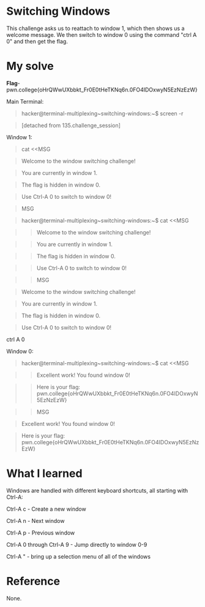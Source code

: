 # Switching Windows
This challenge asks us to reattach to window 1, which then shows us a welcome message. We then switch to window 0 using the command "ctrl A 0" and then get the flag.
# My solve
**Flag**-pwn.college{oHrQWwUXbbkt_Fr0E0tHeTKNq6n.0FO4IDOxwyN5EzNzEzW}

Main Terminal:

>hacker@terminal-multiplexing~switching-windows:~$ screen -r

>[detached from 135.challenge_session]

Window 1:

> cat <<MSG

>Welcome to the window switching challenge!

>You are currently in window 1.

>The flag is hidden in window 0.

>Use Ctrl-A 0 to switch to window 0!

>MSG

>hacker@terminal-multiplexing~switching-windows:~$  cat <<MSG

> > Welcome to the window switching challenge!

> > You are currently in window 1.

> > The flag is hidden in window 0.

> > Use Ctrl-A 0 to switch to window 0!

> > MSG

>Welcome to the window switching challenge!

>You are currently in window 1.

>The flag is hidden in window 0.

>Use Ctrl-A 0 to switch to window 0!

ctrl A 0

Window 0:

>hacker@terminal-multiplexing~switching-windows:~$  cat <<MSG

> > Excellent work! You found window 0!

> > Here is your flag: pwn.college{oHrQWwUXbbkt_Fr0E0tHeTKNq6n.0FO4IDOxwyN5EzNzEzW}

> > MSG

>Excellent work! You found window 0!

>Here is your flag: pwn.college{oHrQWwUXbbkt_Fr0E0tHeTKNq6n.0FO4IDOxwyN5EzNzEzW}

# What I learned
Windows are handled with different keyboard shortcuts, all starting with Ctrl-A:

Ctrl-A c - Create a new window

Ctrl-A n - Next window

Ctrl-A p - Previous window

Ctrl-A 0 through Ctrl-A 9 - Jump directly to window 0-9

Ctrl-A " - bring up a selection menu of all of the windows

# Reference
None.
